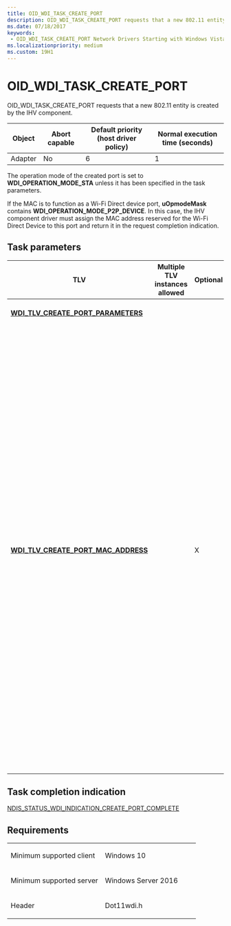 ```yaml
---
title: OID_WDI_TASK_CREATE_PORT
description: OID_WDI_TASK_CREATE_PORT requests that a new 802.11 entity is created by the IHV component.
ms.date: 07/18/2017
keywords:
 - OID_WDI_TASK_CREATE_PORT Network Drivers Starting with Windows Vista
ms.localizationpriority: medium
ms.custom: 19H1
---
```


# OID\_WDI\_TASK\_CREATE\_PORT


OID\_WDI\_TASK\_CREATE\_PORT requests that a new 802.11 entity is created by the IHV component.

| Object  | Abort capable | Default priority (host driver policy) | Normal execution time (seconds) |
|---------|---------------|---------------------------------------|---------------------------------|
| Adapter | No            | 6                                     | 1                               |

 

The operation mode of the created port is set to **WDI\_OPERATION\_MODE\_STA** unless it has been specified in the task parameters.

If the MAC is to function as a Wi-Fi Direct device port, **uOpmodeMask** contains **WDI\_OPERATION\_MODE\_P2P\_DEVICE**. In this case, the IHV component driver must assign the MAC address reserved for the Wi-Fi Direct Device to this port and return it in the request completion indication.

## Task parameters


<table>
<colgroup>
<col width="25%" />
<col width="25%" />
<col width="25%" />
<col width="25%" />
</colgroup>
<thead>
<tr class="header">
<th>TLV</th>
<th>Multiple TLV instances allowed</th>
<th>Optional</th>
<th>Description</th>
</tr>
</thead>
<tbody>
<tr class="odd">
<td><a href="/windows-hardware/drivers/network/wdi-tlv-create-port-parameters" data-raw-source="[&lt;strong&gt;WDI_TLV_CREATE_PORT_PARAMETERS&lt;/strong&gt;](./wdi-tlv-create-port-parameters.md)"><strong>WDI_TLV_CREATE_PORT_PARAMETERS</strong></a></td>
<td></td>
<td></td>
<td>Parameters for port creation.</td>
</tr>
<tr class="even">
<td><a href="/windows-hardware/drivers/network/wdi-tlv-create-port-mac-address" data-raw-source="[&lt;strong&gt;WDI_TLV_CREATE_PORT_MAC_ADDRESS&lt;/strong&gt;](./wdi-tlv-create-port-mac-address.md)"><strong>WDI_TLV_CREATE_PORT_MAC_ADDRESS</strong></a></td>
<td></td>
<td>X</td>
<td><p>This TLV is used when the UE recreates the non-primary port during resume from hibernation. When this TLV is present, the firmware must use this MAC address to create the port. This MAC address is guaranteed to be the MAC address that the firmware created for the port type prior to hibernation.</p>
<p>The goal is to use the same NDIS port number and MAC address in order to match the states of the upper layers. Note that the WFC_PORT_ID can be different at recreation, but the port ID should not collide with any port ID of an existing port. This information is only used between the UE and LE/firmware.</p></td>
</tr>
</tbody>
</table>

 

## Task completion indication


[NDIS\_STATUS\_WDI\_INDICATION\_CREATE\_PORT\_COMPLETE](ndis-status-wdi-indication-create-port-complete.md)

Requirements
------------

<table>
<colgroup>
<col width="50%" />
<col width="50%" />
</colgroup>
<tbody>
<tr class="odd">
<td><p>Minimum supported client</p></td>
<td><p>Windows 10</p></td>
</tr>
<tr class="even">
<td><p>Minimum supported server</p></td>
<td><p>Windows Server 2016</p></td>
</tr>
<tr class="odd">
<td><p>Header</p></td>
<td>Dot11wdi.h</td>
</tr>
</tbody>
</table>

